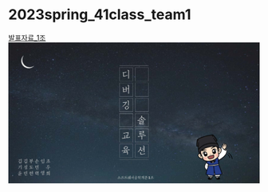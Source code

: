 # 2023spring_41class_team1
[발표자료_1조](소프트웨어공학개론_1조_최종발표자료.pptx)
![발표자료_1조_페이지](https://github.com/DohyunBu/2023_1_SWE_proj/raw/main/발표자료/소프트웨어공학개론_1조_최종발표자료_페이지_01.jpg)

